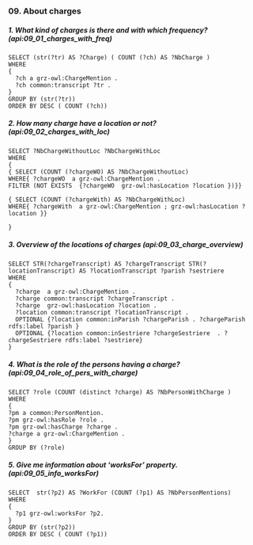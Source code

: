 ### 09. About charges

##### 1. What kind of charges is there and with which frequency? (api:09_01_charges_with_freq)
```sparql
SELECT (str(?tr) AS ?Charge) ( COUNT (?ch) AS ?NbCharge ) 
WHERE 
{
  ?ch a grz-owl:ChargeMention .
  ?ch common:transcript ?tr .
}
GROUP BY (str(?tr))
ORDER BY DESC ( COUNT (?ch))
```

##### 2. How many charge have a location or not? (api:09_02_charges_with_loc)
```sparql
SELECT ?NbChargeWithoutLoc ?NbChargeWithLoc
WHERE
{
{ SELECT (COUNT (?chargeWO) AS ?NbChargeWithoutLoc)
WHERE{ ?chargeWO  a grz-owl:ChargeMention .
FILTER (NOT EXISTS  {?chargeWO  grz-owl:hasLocation ?location })}}

{ SELECT (COUNT (?chargeWith) AS ?NbChargeWithLoc)
WHERE{ ?chargeWith  a grz-owl:ChargeMention ; grz-owl:hasLocation ?location }}

}
```

##### 3. Overview of the locations of charges (api:09_03_charge_overview)
```sparql
SELECT STR(?chargeTranscript) AS ?chargeTranscript STR(?locationTranscript) AS ?locationTranscript ?parish ?sestriere
WHERE
{
  ?charge  a grz-owl:ChargeMention .
  ?charge common:transcript ?chargeTranscript .
  ?charge  grz-owl:hasLocation ?location .
  ?location common:transcript ?locationTranscript .
  OPTIONAL {?location common:inParish ?chargeParish . ?chargeParish rdfs:label ?parish }
  OPTIONAL {?location common:inSestriere ?chargeSestriere  . ?chargeSestriere rdfs:label ?sestriere}
}
```

##### 4. What is the role of the persons having a charge? (api:09_04_role_of_pers_with_charge)
```sparql
SELECT ?role (COUNT (distinct ?charge) AS ?NbPersonWithCharge )
WHERE
{
?pm a common:PersonMention.
?pm grz-owl:hasRole ?role .
?pm grz-owl:hasCharge ?charge .
?charge a grz-owl:ChargeMention .
}
GROUP BY (?role)
```

##### 5. Give me information about ‘worksFor’ property. (api:09_05_info_worksFor)
```sparql
SELECT  str(?p2) AS ?WorkFor (COUNT (?p1) AS ?NbPersonMentions)
WHERE 
{
  ?p1 grz-owl:worksFor ?p2.
}
GROUP BY (str(?p2))
ORDER BY DESC ( COUNT (?p1))
```
